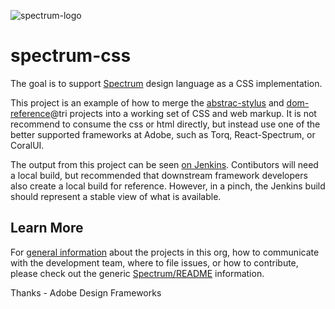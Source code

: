 ![spectrum-logo](https://git.corp.adobe.com/storage/user/655/files/a13fda74-9d4a-11e6-9aec-1b320823594a)
# spectrum-css
The goal is to support [Spectrum][spectrum-link] design language as a CSS implementation.  

This project is an example of how to merge the [abstrac-stylus](https://git.corp.adobe.com/Spectrum/spectrum-abstract-stylus) and [dom-reference](https://git.corp.adobe.com/Spectrum/spectrum-dom-reference)@tri projects into a working set of CSS and web markup.  It is not recommend to consume the css or html directly, but instead use one of the better supported frameworks at Adobe, such as Torq, React-Spectrum, or CoralUI. 

The output from this project can be seen [on Jenkins](https://designcodestuff.ci.corp.adobe.com:12001/job/spectrum-css/lastSuccessfulBuild/artifact/dist/docs/index.html).  Contibutors will need a local build, but recommended that downstream framework developers also create a local build for reference.  However, in a pinch, the Jenkins build should represent a stable view of what is available.

## Learn More
For [general information](https://git.corp.adobe.com/Spectrum/README) about the projects in this org, how to communicate with the development team, where to file issues, or how to contribute, please check out the generic [Spectrum/README](https://git.corp.adobe.com/Spectrum/README) information.

Thanks - Adobe Design Frameworks

[spectrum-link]: http://spectrum.corp.adobe.com
[slack-link]: https://adobespectrum.slack.com
[dna-link]: http://design-dna.corp.adobe.com
[dna-opendev-link]: https://wiki.corp.adobe.com/display/AdobeDesign/Spectrum+Developer+Docs
[sdl-jira-link]: https://jira.corp.adobe.com/browse/SDL
[dna-jira-link]: https://jira.corp.adobe.com/browse/DNA
[dev-docs-link]: https://wiki.corp.adobe.com/display/AdobeDesign/Spectrum+Developer+Docs
[forking-link]: https://help.github.com/articles/fork-a-repo/

